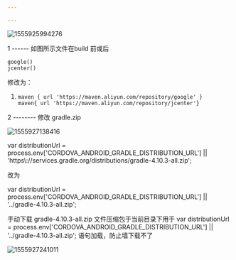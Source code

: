 ```yaml
---

---
```


![1555925994276](https://github.com/buibuiKun/ionic-4-configuration/imgs/1555925994276.png)



 1 ------ 如图所示文件在build 前或后

```
google()
jcenter()
```

修改为：

1. ```
   maven { url 'https://maven.aliyun.com/repository/google' }
   maven{ url 'https://maven.aliyun.com/repository/jcenter'}
   ```

2 --------    修改    gradle.zip

![1555927138416](C:\Users\thinkpad\AppData\Roaming\Typora\typora-user-images\1555927138416.png)

var distributionUrl = process.env['CORDOVA_ANDROID_GRADLE_DISTRIBUTION_URL'] || 'https\\://services.gradle.org/distributions/gradle-4.10.3-all.zip';

改为

var distributionUrl = process.env['CORDOVA_ANDROID_GRADLE_DISTRIBUTION_URL'] || '../gradle-4.10.3-all.zip';

手动下载  gradle-4.10.3-all.zip  文件压缩包于当前目录下用于   var distributionUrl = process.env['CORDOVA_ANDROID_GRADLE_DISTRIBUTION_URL'] || '../gradle-4.10.3-all.zip';   语句加载，防止墙下载不了

![1555927241011](C:\Users\thinkpad\AppData\Roaming\Typora\typora-user-images\1555927241011.png)